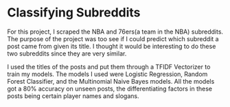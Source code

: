# Classifying Subreddits
For this project, I scraped the NBA and 76ers(a team in the NBA) subreddits. The purpose of the project was too see if I could predict which subreddit a post came from given its title. I thought it would be interesting to do these two subreddits since they are very similar.

I used the titles of the posts and put them through a TFIDF Vectorizer to train my models. The models I used were Logistic Regression, Random Forest Classifier, and the Multinomial Naive Bayes models. All the models got a 80% accuracy on unseen posts, the differentiating factors in these posts being certain player names and slogans.
